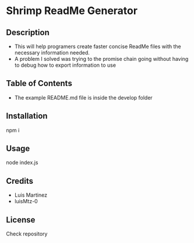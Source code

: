 # Shrimp ReadMe Generator

## Description

- This will help programers create faster concise ReadMe files with the necessary information needed. 
- A problem I solved was trying to the promise chain going without having to debug how to export information to use 

## Table of Contents

- The example README.md file is inside the develop folder

## Installation

  npm i

## Usage 

node index.js

## Credits 

- Luis Martinez
- luisMtz-0 

## License 

Check repository